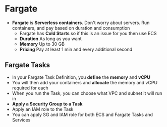 # Fargate

- **Fargate** is **Serverless containers**. Don't worry about servers. Run containers, and pay based on duration and consumption
  - Fargate has **Cold Starts** so if this is an issue for you then use ECS
  - **Duration** As long as you want
  - **Memory** Up to 30 GB
  - **Pricing** Pay at least 1 min and every additional second

## Fargate Tasks

- In your Fargate Task Definition, you **define** the **memory** and **vCPU**
- You will then add your containers and **allocate** the memory and vCPU required for each
- When you run the Task, you can choose what VPC and subnet it will run in
- **Apply a Security Group to a Task**
- Apply an IAM role to the Task
- You can apply SG and IAM role for both ECS and Fargate Tasks and Services
